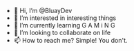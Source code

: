 - 👋 Hi, I’m @BluayDev
- 👀 I’m interested in interesting things
- 🌱 I’m currently learning G A M i N G
- 💞️ I’m looking to collaborate on life
- 📫 How to reach me? Simple! You don't.

<!---
BluayDev/BluayDev is a ✨ special ✨ repository because its `README.md` (this file) appears on your GitHub profile.
You can click the Preview link to take a look at your changes.
--->
